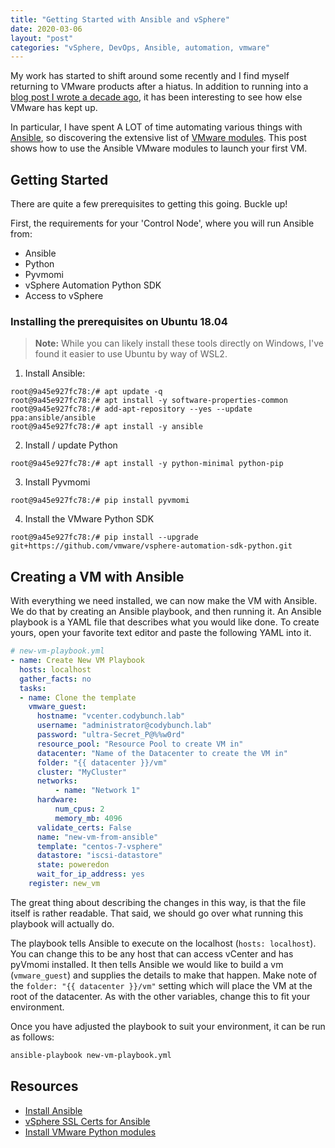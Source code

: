 ```yaml
---
title: "Getting Started with Ansible and vSphere"
date: 2020-03-06
layout: "post"
categories: "vSphere, DevOps, Ansible, automation, vmware"
---
```


My work has started to shift around some recently and I find myself returning to VMware products after a hiatus. In addition to running into a [blog post I wrote a decade ago](https://vbrownbag.com/2010/09/powercli-one-liner-rescan-all-hbas/), it has been interesting to see how else VMware has kept up.

In particular, I have spent A LOT of time automating various things with [Ansible](https://www.ansible.com/), so discovering the extensive list of [VMware modules](https://docs.ansible.com/ansible/latest/modules/list_of_cloud_modules.html#vmware). This post shows how to use the Ansible VMware modules to launch your first VM.

## Getting Started

There are quite a few prerequisites to getting this going. Buckle up!

First, the requirements for your 'Control Node', where you will run Ansible from:

* Ansible
* Python
* Pyvmomi
* vSphere Automation Python SDK
* Access to vSphere

### Installing the prerequisites on Ubuntu 18.04

> **Note:** While you can likely install these tools directly on Windows, I've found it easier to use Ubuntu by way of WSL2.

1. Install Ansible:

```shell
root@9a45e927fc78:/# apt update -q
root@9a45e927fc78:/# apt install -y software-properties-common
root@9a45e927fc78:/# add-apt-repository --yes --update ppa:ansible/ansible
root@9a45e927fc78:/# apt install -y ansible
```

2. Install / update Python

```shell
root@9a45e927fc78:/# apt install -y python-minimal python-pip
```

3. Install Pyvmomi

```shell
root@9a45e927fc78:/# pip install pyvmomi
```

4. Install the VMware Python SDK

```shell
root@9a45e927fc78:/# pip install --upgrade git+https://github.com/vmware/vsphere-automation-sdk-python.git
```

## Creating a VM with Ansible

With everything we need installed, we can now make the VM with Ansible. We do that by creating an Ansible playbook, and then running it. An Ansible playbook is a YAML file that describes what you would like done. To create yours, open your favorite text editor and paste the following YAML into it.

```yaml
# new-vm-playbook.yml
- name: Create New VM Playbook
  hosts: localhost
  gather_facts: no
  tasks:
  - name: Clone the template
    vmware_guest:
      hostname: "vcenter.codybunch.lab"
      username: "administrator@codybunch.lab"
      password: "ultra-Secret_P@%%w0rd"
      resource_pool: "Resource Pool to create VM in"
      datacenter: "Name of the Datacenter to create the VM in"
      folder: "{{ datacenter }}/vm"
      cluster: "MyCluster"
      networks:
          - name: "Network 1"
      hardware:
          num_cpus: 2
          memory_mb: 4096
      validate_certs: False
      name: "new-vm-from-ansible"
      template: "centos-7-vsphere"
      datastore: "iscsi-datastore"
      state: poweredon
      wait_for_ip_address: yes
    register: new_vm
```

The great thing about describing the changes in this way, is that the file itself is rather readable. That said, we should go over what running this playbook will actually do.

The playbook tells Ansible to execute on the localhost (`hosts: localhost`). You can change this to be any host that can access vCenter and has pyVmomi installed. It then tells Ansible we would like to build a vm (`vmware_guest`) and supplies the details to make that happen. Make note of the `folder: "{{ datacenter }}/vm"` setting which will place the VM at the root of the datacenter. As with the other variables, change this to fit your environment.

Once you have adjusted the playbook to suit your environment, it can be run as follows:

```bash
ansible-playbook new-vm-playbook.yml
```

## Resources

* [Install Ansible](https://docs.ansible.com/ansible/latest/installation_guide/intro_installation.html)
* [vSphere SSL Certs for Ansible](https://docs.ansible.com/ansible/latest/scenario_guides/vmware_scenarios/vmware_requirements.html)
* [Install VMware Python modules](https://docs.ansible.com/ansible/latest/scenario_guides/vmware_scenarios/vmware_intro.html)